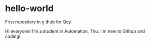 # hello-world
First repository in github for Qcy

Hi everyone!
I'm a student in Automation, Thu. I'm new to Github and coding!
